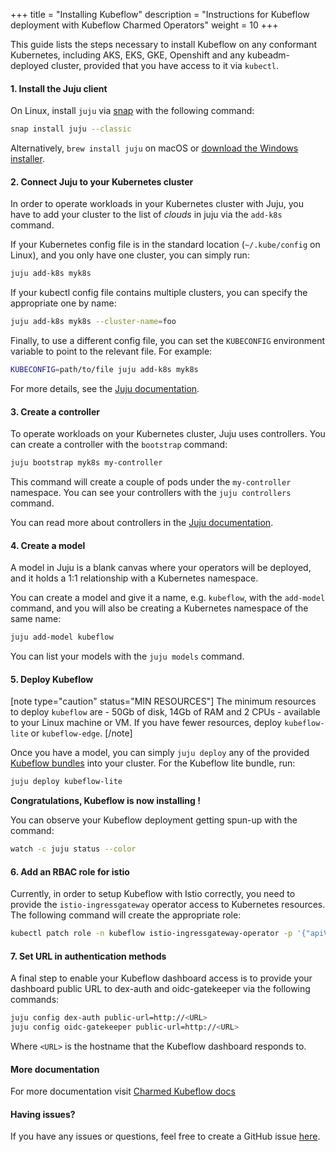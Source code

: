 +++
title = "Installing Kubeflow"
description = "Instructions for Kubeflow deployment with Kubeflow Charmed Operators"
weight = 10
+++

This guide lists the steps necessary to install Kubeflow on any conformant Kubernetes, including AKS, EKS, GKE, Openshift and any kubeadm-deployed cluster,  provided that you have access to it via `kubectl`. 

#### 1. Install the Juju client

On Linux, install `juju` via [snap](https://snapcraft.io/docs/installing-snapd) with the following command:

```bash
snap install juju --classic
```

Alternatively,  `brew install juju` on macOS or [download the Windows installer](https://launchpad.net/juju/2.8/2.8.5/+download/juju-setup-2.8.5-signed.exe). 

#### 2. Connect Juju to your Kubernetes cluster

In order to operate workloads in your Kubernetes cluster with Juju, you have to add your cluster to the list of *clouds* in juju via the `add-k8s` command.

If your Kubernetes config file is in the standard location (`~/.kube/config` on Linux), and you only have one cluster, you can simply run:

```bash
juju add-k8s myk8s
```
If your kubectl config file contains multiple clusters, you can specify the appropriate one by name:

```bash
juju add-k8s myk8s --cluster-name=foo
```
Finally, to use a different config file, you can set the `KUBECONFIG` environment variable to point to the relevant file. For example:

```bash
KUBECONFIG=path/to/file juju add-k8s myk8s
```
For more details, see the [Juju documentation](https://juju.is/docs/clouds).

#### 3. Create a controller

To operate workloads on your Kubernetes cluster, Juju uses controllers. You can create a controller with the  `bootstrap`  command:

```bash
juju bootstrap myk8s my-controller
```

This command will create a couple of pods under the `my-controller` namespace. You can see your controllers with the `juju controllers` command.

You can read more about controllers in the [Juju documentation](https://juju.is/docs/creating-a-controller).

#### 4. Create a model

A model in Juju is a blank canvas where your operators will be deployed, and it holds a 1:1 relationship with a Kubernetes namespace.

You can create a model and give it a name, e.g. `kubeflow`, with the `add-model` command, and you will also be creating a Kubernetes namespace of the same name:

```bash
juju add-model kubeflow
```
You can list your models with the `juju models` command.

#### 5. Deploy Kubeflow

[note type="caution" status="MIN RESOURCES"]
The minimum resources to deploy `kubeflow` are - 50Gb of disk, 14Gb of RAM and 2 CPUs - available to your Linux machine or VM. 
If you have fewer resources, deploy `kubeflow-lite` or `kubeflow-edge`.
[/note]

Once you have a model, you can simply `juju deploy` any of the provided [Kubeflow bundles](https://charmed-kubeflow.io/docs/operators-and-bundles) into your cluster. For the Kubeflow lite bundle, run:

```bash
juju deploy kubeflow-lite
```

**Congratulations, Kubeflow is now installing !**

You can observe your Kubeflow deployment getting spun-up with the command:

```bash
watch -c juju status --color
```

#### 6. Add an RBAC role for istio

Currently, in order to setup Kubeflow with Istio correctly, you need to provide the `istio-ingressgateway` operator access to Kubernetes resources. The following command will create the appropriate role:

```bash
kubectl patch role -n kubeflow istio-ingressgateway-operator -p '{"apiVersion":"rbac.authorization.k8s.io/v1","kind":"Role","metadata":{"name":"istio-ingressgateway-operator"},"rules":[{"apiGroups":["*"],"resources":["*"],"verbs":["*"]}]}'
```

#### 7. Set URL in authentication methods 

A final step to enable your Kubeflow dashboard access is to provide your dashboard public URL to dex-auth and oidc-gatekeeper via the following commands:

```bash
juju config dex-auth public-url=http://<URL>
juju config oidc-gatekeeper public-url=http://<URL>
```

Where `<URL>` is the hostname that the Kubeflow dashboard responds to. 

#### More documentation

For more documentation visit [Charmed Kubeflow docs](https://charmed-kubeflow.io/docs)

#### Having issues?

If you have any issues or questions, feel free to create a GitHub issue [here](https://github.com/juju-solutions/bundle-kubeflow/issues).

